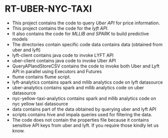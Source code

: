 # RT-UBER-NYC-TAXI
* This project contains the code to query *Uber API* for price information.
* This project contains the code for the *lyft API*.
* It also contains the code for *MLLIB and SPARK* to build predictive models  
* The directories contain specific code data contains data (obtained from uber and lyft)
* lyft-client contains java code to invoke LYFT API
* uber-client contains java code to invoke Uber API
* QueryAPIandStoreCSV contains the code to invoke both Uber and Lyft API in parallel using Executors and Futures
* flume contains flume script.
* lyft-analytics contains spark and mllib analytics code on lyft datasource
* uber-analytics contains spark and mllib analytics code on uber datasource
* nyc-yellow-taxi-analytics contains spark and mllib analytics code on nyc yellow taxi datasource
* data contains part of the data obtained by querying uber and lyft API
* scripts contains hive and impala queries used for filtering the data.
* The code does not contain the properties file because it contains sensitive API keys from uber and lyft. If you require those kindly let us know.
